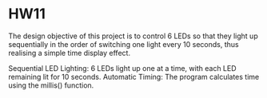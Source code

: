 # HW11
The design objective of this project is to control 6 LEDs 
so that they light up sequentially in the order of switching one light every 10 seconds,
 thus realising a simple time display effect.

Sequential LED Lighting: 6 LEDs light up one at a time, with each LED remaining lit for 10 seconds.
Automatic Timing: The program calculates time using the millis() function.

 

